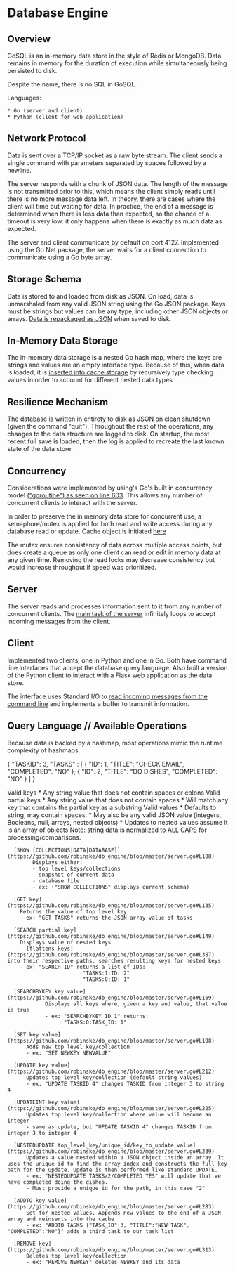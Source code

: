 Database Engine
=====================

Overview
-------------
GoSQL is an in-memory data store in the style of Redis or MongoDB. Data remains in memory for the duration of execution while simultaneously being persisted to disk.
 
Despite the name, there is no SQL in GoSQL.

Languages:

    * Go (server and client)
    * Python (client for web application)

Network Protocol
------------------------
Data is sent over a TCP/IP socket as a raw byte stream. The client sends a single command with parameters separated by spaces followed by a newline.

The server responds with a chunk of JSON data. The length of the message is not transmitted prior to this, which means the client simply reads until there is no more message data left. In theory, there are cases where the client will time out waiting for data. In practice, the end of a message is determined when there is less data than expected, so the chance of a timeout is very low: it only happens when there is exactly as much data as expected.

The server and client communicate by default on port 4127. Implemented using the Go Net package, the server waits for a client connection to communicate using a Go byte array.

Storage Schema
------------------------

Data is stored to and loaded from disk as JSON. On load, data is unmarshaled from any valid JSON string using the Go JSON package. Keys must be strings but values can be any type, including other JSON objects or arrays. [Data is repackaged as JSON](https://github.com/robinske/db_engine/blob/master/server.go#L418) when saved to disk.

In-Memory Data Storage
-----------------------------------

The in-memory data storage is a nested Go hash map, where the keys are strings and values are an empty interface type. Because of this, when data is loaded, it is [inserted into cache storage](https://github.com/robinske/db_engine/blob/master/server.go#L327) by recursively type checking values in order to account for different nested data types

Resilience Mechanism
-------------------------------

The database is written in entirety to disk as JSON on clean shutdown (given the command "quit"). Throughout the rest of the operations, any changes to the data structure are logged to disk. On startup, the most recent full save is loaded, then the log is applied to recreate the last known state of the data store. 

Concurrency
------------------

Considerations were implemented by using's Go's built in concurrency model [("goroutine") as seen on line 603](https://github.com/robinske/db_engine/blob/master/server.go#L603). This allows any number of concurrent clients to interact with the server.

In order to preserve the in memory data store for concurrent use, a semaphore/mutex is applied for both read and write access during any database read or update. Cache object is initiated [here](https://github.com/robinske/db_engine/blob/master/server.go#L17)

The mutex ensures consistency of data across multiple access points, but does create a queue as only one client can read or edit in memory data at any given time. Removing the read locks may decrease consistency but would increase throughput if speed was prioritized.

Server
---------

The server reads and processes information sent to it from any number of concurrent clients. The [main task of the server](https://github.com/robinske/db_engine/blob/master/server.go#L596) infinitely loops to accept incoming messages from the client.

Client
--------

Implemented two clients, one in Python and one in Go. Both have command line interfaces that accept the database query language. Also built a version of the Python client to interact with a Flask web application as the data store.

The interface uses Standard I/O to [read incoming messages from the command line](https://github.com/robinske/db_engine/blob/master/client.go#L70) and implements a buffer to transmit information.

Query Language // Available Operations
----------------------------------------------------------

Because data is backed by a hashmap, most operations mimic the runtime complexity of hashmaps.

  {
      "TASKID": 3,
      "TASKS" : 
                [
                    {
                        "ID": 1,
                        "TITLE": "CHECK EMAIL",
                        "COMPLETED": "NO"
                    },
                    {
                        "ID": 2,
                        "TITLE": "DO DISHES",
                        "COMPLETED": "NO"
                    }
                ]
  }

Valid keys
    * Any string value that does not contain spaces or colons
Valid partial keys
    * Any string value that does not contain spaces
    * Will match any key that contains the partial key as a substring
Valid values
    * Defaults to string, may contain spaces. 
    * May also be any valid JSON value (integers, Booleans, null, arrays, nested objects)
    * Updates to nested values assume it is an array of objects
Note: string data is normalized to ALL CAPS for processing/comparisons.

	  [SHOW [COLLECTIONS|DATA|DATABASE]](https://github.com/robinske/db_engine/blob/master/server.go#L108)
		    Displays either:
		    - top level keys/collections 
		    - snapshot of current data
		    - database file
		    - ex: ("SHOW COLLECTIONS" displays current schema)

	  [GET key](https://github.com/robinske/db_engine/blob/master/server.go#L135)
        Returns the value of top level key
        - ex: "GET TASKS" returns the JSON array value of tasks

	  [SEARCH partial key](https://github.com/robinske/db_engine/blob/master/server.go#L149)
        Displays value of nested keys
        - [flattens keys](https://github.com/robinske/db_engine/blob/master/server.go#L387) into their respective paths, searches resulting keys for nested keys
        - ex: "SEARCH ID" returns a list of IDs:
							"TASKS:1:ID: 2"
							"TASKS:0:ID: 1"

	  [SEARCHBYKEY key value](https://github.com/robinske/db_engine/blob/master/server.go#L169)
				Displays all keys where, given a key and value, that value is true
				- ex: "SEARCHBYKEY ID 1" returns:
				      "TASKS:0:TASK_ID: 1"

	  [SET key value](https://github.com/robinske/db_engine/blob/master/server.go#L198)
	      Adds new top level key/collection
	      - ex: "SET NEWKEY NEWVALUE"

	  [UPDATE key value](https://github.com/robinske/db_engine/blob/master/server.go#L212)
	      Updates top level key/collection (default string values)
	      - ex: "UPDATE TASKID 4" changes TASKID from integer 3 to string 4

	  [UPDATEINT key value](https://github.com/robinske/db_engine/blob/master/server.go#L225)
	      Updates top level key/collection where value will become an integer
	      - same as update, but "UPDATE TASKID 4" changes TASKID from integer 3 to integer 4

	  [NESTEDUPDATE top_level_key/unique_id/key_to_update value](https://github.com/robinske/db_engine/blob/master/server.go#L239)
	      Updates a value nested within a JSON object inside an array. It uses the unique id to find the array index and constructs the full key path for the update. Update is then performed like standard UPDATE.
	      - ex: "NESTEDUPDATE TASKS/2/COMPLETED YES" will update that we have completed doing the dishes.
	      - Must provide a unique id for the path, in this case "2"

	  [ADDTO key value](https://github.com/robinske/db_engine/blob/master/server.go#L283)
	      Set for nested values. Appends new values to the end of a JSON array and reinserts into the cache
	      - ex: "ADDTO TASKS {"TASK_ID":3, "TITLE":"NEW TASK", "COMPLETED":"NO"}" adds a third task to our task list

	  [REMOVE key](https://github.com/robinske/db_engine/blob/master/server.go#L313)
	      Deletes top level key/collection
	      - ex: "REMOVE NEWKEY" deletes NEWKEY and its data
